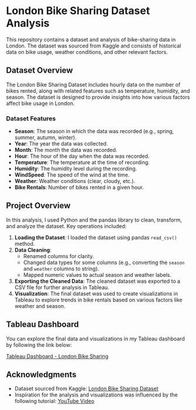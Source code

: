 # London Bike Sharing Dataset Analysis

This repository contains a dataset and analysis of bike-sharing data in London. The dataset was sourced from Kaggle and consists of historical data on bike usage, weather conditions, and other relevant factors.

## Dataset Overview

The London Bike Sharing Dataset includes hourly data on the number of bikes rented, along with related features such as temperature, humidity, and season. The dataset is designed to provide insights into how various factors affect bike usage in London.

### Dataset Features

- **Season**: The season in which the data was recorded (e.g., spring, summer, autumn, winter).
- **Year**: The year the data was collected.
- **Month**: The month the data was recorded.
- **Hour**: The hour of the day when the data was recorded.
- **Temperature**: The temperature at the time of recording.
- **Humidity**: The humidity level during the recording.
- **WindSpeed**: The speed of the wind at the time.
- **Weather**: Weather conditions (clear, cloudy, etc.).
- **Bike Rentals**: Number of bikes rented in a given hour.

## Project Overview

In this analysis, I used Python and the pandas library to clean, transform, and analyze the dataset. Key operations included:

1. **Loading the Dataset**: I loaded the dataset using pandas `read_csv()` method.
2. **Data Cleaning**:
   - Renamed columns for clarity.
   - Changed data types for some columns (e.g., converting the `season` and `weather` columns to string).
   - Mapped numeric values to actual season and weather labels.
3. **Exporting the Cleaned Data**: The cleaned dataset was exported to a CSV file for further analysis in Tableau.
4. **Visualization**: The final dataset was used to create visualizations in Tableau to explore trends in bike rentals based on various factors like weather and season.

## Tableau Dashboard

You can explore the final data and visualizations in my Tableau dashboard by following the link below:

[Tableau Dashboard - London Bike Sharing](https://public.tableau.com/views/QT6WQJZ2M/1)

## Acknowledgments

- Dataset sourced from Kaggle: [London Bike Sharing Dataset](https://www.kaggle.com/datasets/hmavrodiev/london-bike-sharing-dataset/data)
- Inspiration for the analysis and visualizations was influenced by the following tutorial: [YouTube Video](https://www.youtube.com/watch?v=nl9eZl1IOKI)
